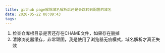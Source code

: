 ```yaml
---
title: github page解除域名解析后还是会跳转到配置的域名
date: 2020-05-22 00:09:43
tags:
---
```

1. 检查仓库根目录是否还存在CHAME文件，如果存在删掉
2. 清除浏览器缓存，非常顽固，我是使用了浏览器无痕模式，域名解析才真正失效
